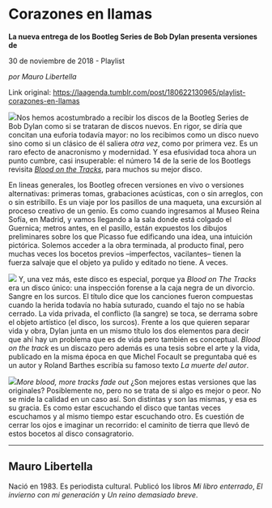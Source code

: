 # Corazones en llamas

**La nueva entrega de los Bootleg Series de Bob Dylan presenta versiones de**

30 de noviembre de 2018 - Playlist

_por Mauro Libertella_

Link original: https://laagenda.tumblr.com/post/180622130965/playlist-corazones-en-llamas

![](https://64.media.tumblr.com/a942bc0f8caf5870b38dbbf0c1a3a663/tumblr_inline_pj0j05QqvL1t6q87u_500.jpg)Nos hemos acostumbrado a recibir los discos de la Bootleg Series de Bob Dylan como si se
trataran de discos nuevos. En rigor, se diría que concitan una
euforia todavía mayor: no los recibimos como un disco nuevo sino
como si un clásico de él saliera *otra vez*, como por primera vez. Es
un raro efecto de anacronismo y modernidad. Y esa efusividad toca
ahora un punto cumbre, casi insuperable: el número 14 de la serie de
los Bootlegs revisita *[Blood on the Tracks](https://www.youtube.com/watch?v=23JF5fTl1_U%0A)*, para muchos su
mejor disco.


 En lineas generales, los Bootleg ofrecen versiones en vivo o
versiones alternativas: primeras tomas, grabaciones acústicas, con o
sin arreglos, con o sin estribillo. Es un viaje por los pasillos de
una maqueta, una excursión al proceso creativo de un genio. Es como cuando
ingresamos al Museo Reina Sofía, en Madrid, y vamos llegando a la sala
donde está colgado el Guernica; metros antes, en el pasillo, están
expuestos los dibujos preliminares sobre los que Picasso fue
edificando una idea, una intuición pictórica. Solemos acceder a la
obra terminada, al producto final, pero muchas veces los bocetos
previos –imperfectos, vacilantes– tienen la fuerza salvaje que el
objeto ya pulido y editado no tiene. A veces. 


![](https://64.media.tumblr.com/4c1b579f47d620c3770eadd66e14b1c1/tumblr_inline_pj0j05IAsr1t6q87u_500.jpg)
 Y, una vez más, este disco es especial, porque ya *Blood on The
Tracks* era un disco único: una inspección forense a la caja negra
de un divorcio. Sangre en los surcos. El título dice que los
canciones fueron compuestas cuando la herida todavía no había
suturado, cuando el tajo no se había cerrado. La vida privada, el
conflicto (la sangre) se toca, se derrama sobre el objeto artístico
(el disco, los surcos). Frente a los que quieren separar vida y obra,
Dylan junta en un mismo título los dos elementos para decir que ahí
hay un problema que es de vida pero también es conceptual. *Blood on
the track* es un discazo pero además es una tesis sobre el arte y la
vida, publicado en la misma época en que Michel Focault se
preguntaba qué es un autor y Roland Barthes escribía su famoso
texto *La muerte del autor*.

![](https://64.media.tumblr.com/a7bdad8d8f50ab6bebcf0bdc867b8458/tumblr_inline_pj0j06bJOe1t6q87u_500.jpg)*More blood, more tracks* *fade out* 
 ¿Son mejores estas versiones que las originales? Posiblemente no,
pero no se trata de si algo es mejor o peor. No se mide la calidad en un caso
así. Son distintas y son las mismas, y esa es su gracia. Es como
estar escuchando el disco que tantas veces escuchamos
y al mismo tiempo estar escuchando otro. Es cuestión de cerrar los
ojos e imaginar un recorrido: el caminito de tierra que llevó de
estos bocetos al disco consagratorio. 




---

 Mauro Libertella
-----------------

 Nació en 1983. Es periodista cultural. Publicó los libros *Mi libro enterrado*, *El invierno con mi generación* y *Un reino demasiado breve*. 


